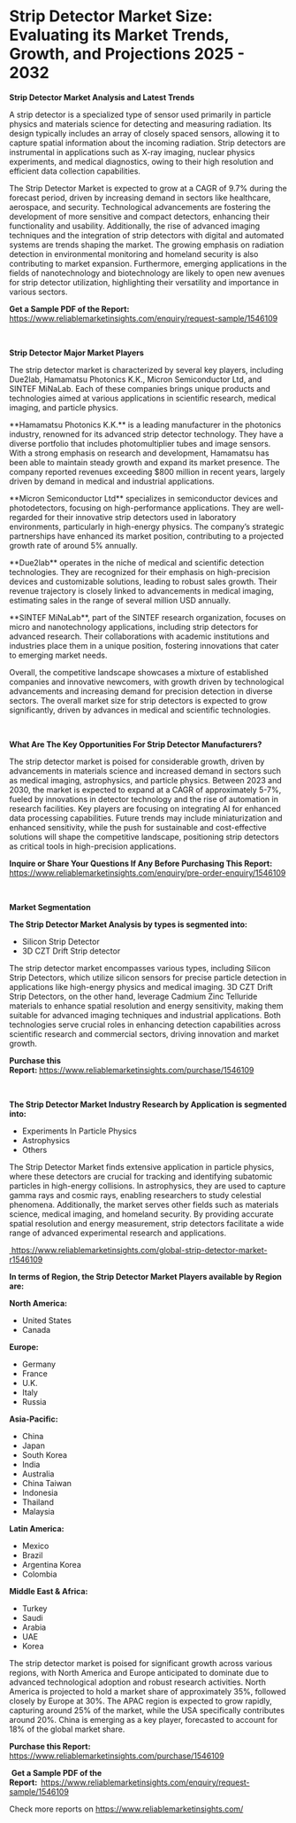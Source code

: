 <p><h1>Strip Detector Market Size: Evaluating its Market Trends, Growth, and Projections 2025 - 2032</h1></p><p><strong>Strip Detector Market Analysis and Latest Trends</strong></p>
<p><p>A strip detector is a specialized type of sensor used primarily in particle physics and materials science for detecting and measuring radiation. Its design typically includes an array of closely spaced sensors, allowing it to capture spatial information about the incoming radiation. Strip detectors are instrumental in applications such as X-ray imaging, nuclear physics experiments, and medical diagnostics, owing to their high resolution and efficient data collection capabilities.</p><p>The Strip Detector Market is expected to grow at a CAGR of 9.7% during the forecast period, driven by increasing demand in sectors like healthcare, aerospace, and security. Technological advancements are fostering the development of more sensitive and compact detectors, enhancing their functionality and usability. Additionally, the rise of advanced imaging techniques and the integration of strip detectors with digital and automated systems are trends shaping the market. The growing emphasis on radiation detection in environmental monitoring and homeland security is also contributing to market expansion. Furthermore, emerging applications in the fields of nanotechnology and biotechnology are likely to open new avenues for strip detector utilization, highlighting their versatility and importance in various sectors.</p></p>
<p><strong>Get a Sample PDF of the Report:&nbsp;</strong> <a href="https://www.reliablemarketinsights.com/enquiry/request-sample/1546109?utm_campaign=2130&utm_medium=2&utm_source=Github&utm_content=ia&utm_term=10022025&utm_id=strip-detector">https://www.reliablemarketinsights.com/enquiry/request-sample/1546109</a></p>
<p>&nbsp;</p>
<p><strong>Strip Detector Major Market Players</strong></p>
<p><p>The strip detector market is characterized by several key players, including Due2lab, Hamamatsu Photonics K.K., Micron Semiconductor Ltd, and SINTEF MiNaLab. Each of these companies brings unique products and technologies aimed at various applications in scientific research, medical imaging, and particle physics.</p><p>**Hamamatsu Photonics K.K.** is a leading manufacturer in the photonics industry, renowned for its advanced strip detector technology. They have a diverse portfolio that includes photomultiplier tubes and image sensors. With a strong emphasis on research and development, Hamamatsu has been able to maintain steady growth and expand its market presence. The company reported revenues exceeding $800 million in recent years, largely driven by demand in medical and industrial applications. </p><p>**Micron Semiconductor Ltd** specializes in semiconductor devices and photodetectors, focusing on high-performance applications. They are well-regarded for their innovative strip detectors used in laboratory environments, particularly in high-energy physics. The company’s strategic partnerships have enhanced its market position, contributing to a projected growth rate of around 5% annually.</p><p>**Due2lab** operates in the niche of medical and scientific detection technologies. They are recognized for their emphasis on high-precision devices and customizable solutions, leading to robust sales growth. Their revenue trajectory is closely linked to advancements in medical imaging, estimating sales in the range of several million USD annually.</p><p>**SINTEF MiNaLab**, part of the SINTEF research organization, focuses on micro and nanotechnology applications, including strip detectors for advanced research. Their collaborations with academic institutions and industries place them in a unique position, fostering innovations that cater to emerging market needs.</p><p>Overall, the competitive landscape showcases a mixture of established companies and innovative newcomers, with growth driven by technological advancements and increasing demand for precision detection in diverse sectors. The overall market size for strip detectors is expected to grow significantly, driven by advances in medical and scientific technologies.</p></p>
<p>&nbsp;</p>
<p><strong>What Are The Key Opportunities For Strip Detector Manufacturers?</strong></p>
<p><p>The strip detector market is poised for considerable growth, driven by advancements in materials science and increased demand in sectors such as medical imaging, astrophysics, and particle physics. Between 2023 and 2030, the market is expected to expand at a CAGR of approximately 5-7%, fueled by innovations in detector technology and the rise of automation in research facilities. Key players are focusing on integrating AI for enhanced data processing capabilities. Future trends may include miniaturization and enhanced sensitivity, while the push for sustainable and cost-effective solutions will shape the competitive landscape, positioning strip detectors as critical tools in high-precision applications.</p></p>
<p><strong>Inquire or Share Your Questions If Any Before Purchasing This Report:</strong> <a href="https://www.reliablemarketinsights.com/enquiry/pre-order-enquiry/1546109?utm_campaign=2130&utm_medium=2&utm_source=Github&utm_content=ia&utm_term=10022025&utm_id=strip-detector">https://www.reliablemarketinsights.com/enquiry/pre-order-enquiry/1546109</a></p>
<p>&nbsp;</p>
<p><strong>Market Segmentation</strong></p>
<p><strong>The Strip Detector Market Analysis by types is segmented into:</strong></p>
<p><ul><li>Silicon Strip Detector</li><li>3D CZT Drift Strip detector</li></ul></p>
<p><p>The strip detector market encompasses various types, including Silicon Strip Detectors, which utilize silicon sensors for precise particle detection in applications like high-energy physics and medical imaging. 3D CZT Drift Strip Detectors, on the other hand, leverage Cadmium Zinc Telluride materials to enhance spatial resolution and energy sensitivity, making them suitable for advanced imaging techniques and industrial applications. Both technologies serve crucial roles in enhancing detection capabilities across scientific research and commercial sectors, driving innovation and market growth.</p></p>
<p><strong>Purchase this Report:&nbsp;</strong><a href="https://www.reliablemarketinsights.com/purchase/1546109?utm_campaign=2130&utm_medium=2&utm_source=Github&utm_content=ia&utm_term=10022025&utm_id=strip-detector">https://www.reliablemarketinsights.com/purchase/1546109</a></p>
<p>&nbsp;</p>
<p><strong>The Strip Detector Market Industry Research by Application is segmented into:</strong></p>
<p><ul><li>Experiments In Particle Physics</li><li>Astrophysics</li><li>Others</li></ul></p>
<p><p>The Strip Detector Market finds extensive application in particle physics, where these detectors are crucial for tracking and identifying subatomic particles in high-energy collisions. In astrophysics, they are used to capture gamma rays and cosmic rays, enabling researchers to study celestial phenomena. Additionally, the market serves other fields such as materials science, medical imaging, and homeland security. By providing accurate spatial resolution and energy measurement, strip detectors facilitate a wide range of advanced experimental research and applications.</p></p>
<p><a href="https://www.reliablemarketinsights.com/global-strip-detector-market-r1546109?utm_campaign=2130&utm_medium=2&utm_source=Github&utm_content=ia&utm_term=10022025&utm_id=strip-detector">&nbsp;https://www.reliablemarketinsights.com/global-strip-detector-market-r1546109</a></p>
<p><strong>In terms of Region, the Strip Detector Market Players available by Region are:</strong></p>
<p>
    <p> <strong> North America: </strong>
        <ul>
            <li>United States</li>
            <li>Canada</li>
        </ul>
        </p> 
    <p> <strong> Europe: </strong>
        <ul>
            <li>Germany</li>
            <li>France</li>
            <li>U.K.</li>
            <li>Italy</li>
            <li>Russia</li>
        </ul>
        </p> 
    <p> <strong> Asia-Pacific: </strong>
        <ul>
            <li>China</li>
            <li>Japan</li>
            <li>South Korea</li>
            <li>India</li>
            <li>Australia</li>
            <li>China Taiwan</li>
            <li>Indonesia</li>
            <li>Thailand</li>
            <li>Malaysia</li>
        </ul>
        </p> 
    <p> <strong> Latin America: </strong>
        <ul>
            <li>Mexico</li>
            <li>Brazil</li>
            <li>Argentina Korea</li>
            <li>Colombia</li>
        </ul>
        </p> 
    <p> <strong> Middle East & Africa: </strong>
        <ul>
            <li>Turkey</li>
            <li>Saudi</li>
            <li>Arabia</li>
            <li>UAE</li>
            <li>Korea</li>
        </ul>
    </p>
    </p>
<p><p>The strip detector market is poised for significant growth across various regions, with North America and Europe anticipated to dominate due to advanced technological adoption and robust research activities. North America is projected to hold a market share of approximately 35%, followed closely by Europe at 30%. The APAC region is expected to grow rapidly, capturing around 25% of the market, while the USA specifically contributes around 20%. China is emerging as a key player, forecasted to account for 18% of the global market share.</p></p>
<p><strong>Purchase this Report: </strong><a href="https://www.reliablemarketinsights.com/purchase/1546109?utm_campaign=2130&utm_medium=2&utm_source=Github&utm_content=ia&utm_term=10022025&utm_id=strip-detector">https://www.reliablemarketinsights.com/purchase/1546109</a></p>
<p>&nbsp;<strong>Get a Sample PDF of the Report:&nbsp;&nbsp;</strong><a href="https://www.reliablemarketinsights.com/enquiry/request-sample/1546109?utm_campaign=2130&utm_medium=2&utm_source=Github&utm_content=ia&utm_term=10022025&utm_id=strip-detector">https://www.reliablemarketinsights.com/enquiry/request-sample/1546109</a></p>
<p><strong></strong></p>
<p>Check more reports on <a href="https://www.reliablemarketinsights.com/?utm_campaign=2130&utm_medium=2&utm_source=Github&utm_content=ia&utm_term=10022025&utm_id=strip-detector">https://www.reliablemarketinsights.com/</a></p>